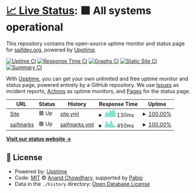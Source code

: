# [📈 Live Status](https://saifdev-org.github.io/uptime): <!--live status--> **🟩 All systems operational**

This repository contains the open-source uptime monitor and status page for [saifdev.org](saifdev.org), powered by [Upptime](https://github.com/upptime/upptime).

[![Uptime CI](https://github.com/saifdev-org/uptime/workflows/Uptime%20CI/badge.svg)](https://github.com/saifdev-org/uptime/actions?query=workflow%3A%22Uptime+CI%22)
[![Response Time CI](https://github.com/saifdev-org/uptime/workflows/Response%20Time%20CI/badge.svg)](https://github.com/saifdev-org/uptime/actions?query=workflow%3A%22Response+Time+CI%22)
[![Graphs CI](https://github.com/saifdev-org/uptime/workflows/Graphs%20CI/badge.svg)](https://github.com/saifdev-org/uptime/actions?query=workflow%3A%22Graphs+CI%22)
[![Static Site CI](https://github.com/saifdev-org/uptime/workflows/Static%20Site%20CI/badge.svg)](https://github.com/saifdev-org/uptime/actions?query=workflow%3A%22Static+Site+CI%22)
[![Summary CI](https://github.com/saifdev-org/uptime/workflows/Summary%20CI/badge.svg)](https://github.com/saifdev-org/uptime/actions?query=workflow%3A%22Summary+CI%22)

With [Upptime](https://upptime.js.org), you can get your own unlimited and free uptime monitor and status page, powered entirely by a GitHub repository. We use [Issues](https://github.com/saifdev-org/uptime/issues) as incident reports, [Actions](https://github.com/saifdev-org/uptime/actions) as uptime monitors, and [Pages](https://saifdev-org.github.io/uptime) for the status page.

<!--start: status pages-->
<!-- This summary is generated by Upptime (https://github.com/upptime/upptime) -->
<!-- Do not edit this manually, your changes will be overwritten -->
<!-- prettier-ignore -->
| URL | Status | History | Response Time | Uptime |
| --- | ------ | ------- | ------------- | ------ |
| <img alt="" src="https://icons.duckduckgo.com/ip3/www.saifabdelrazek.com.ico" height="13"> [Site](https://www.saifabdelrazek.com) | 🟩 Up | [site.yml](https://github.com/saifdev-org/uptime/commits/HEAD/history/site.yml) | <details><summary><img alt="Response time graph" src="./graphs/site/response-time-week.png" height="20"> 130ms</summary><br><a href="https://saifdev-org.github.io/uptime/history/site"><img alt="Response time 130" src="https://img.shields.io/endpoint?url=https%3A%2F%2Fraw.githubusercontent.com%2Fsaifdev-org%2Fuptime%2FHEAD%2Fapi%2Fsite%2Fresponse-time.json"></a><br><a href="https://saifdev-org.github.io/uptime/history/site"><img alt="24-hour response time 96" src="https://img.shields.io/endpoint?url=https%3A%2F%2Fraw.githubusercontent.com%2Fsaifdev-org%2Fuptime%2FHEAD%2Fapi%2Fsite%2Fresponse-time-day.json"></a><br><a href="https://saifdev-org.github.io/uptime/history/site"><img alt="7-day response time 130" src="https://img.shields.io/endpoint?url=https%3A%2F%2Fraw.githubusercontent.com%2Fsaifdev-org%2Fuptime%2FHEAD%2Fapi%2Fsite%2Fresponse-time-week.json"></a><br><a href="https://saifdev-org.github.io/uptime/history/site"><img alt="30-day response time 130" src="https://img.shields.io/endpoint?url=https%3A%2F%2Fraw.githubusercontent.com%2Fsaifdev-org%2Fuptime%2FHEAD%2Fapi%2Fsite%2Fresponse-time-month.json"></a><br><a href="https://saifdev-org.github.io/uptime/history/site"><img alt="1-year response time 130" src="https://img.shields.io/endpoint?url=https%3A%2F%2Fraw.githubusercontent.com%2Fsaifdev-org%2Fuptime%2FHEAD%2Fapi%2Fsite%2Fresponse-time-year.json"></a></details> | <details><summary><a href="https://saifdev-org.github.io/uptime/history/site">100.00%</a></summary><a href="https://saifdev-org.github.io/uptime/history/site"><img alt="All-time uptime 100.00%" src="https://img.shields.io/endpoint?url=https%3A%2F%2Fraw.githubusercontent.com%2Fsaifdev-org%2Fuptime%2FHEAD%2Fapi%2Fsite%2Fuptime.json"></a><br><a href="https://saifdev-org.github.io/uptime/history/site"><img alt="24-hour uptime 100.00%" src="https://img.shields.io/endpoint?url=https%3A%2F%2Fraw.githubusercontent.com%2Fsaifdev-org%2Fuptime%2FHEAD%2Fapi%2Fsite%2Fuptime-day.json"></a><br><a href="https://saifdev-org.github.io/uptime/history/site"><img alt="7-day uptime 100.00%" src="https://img.shields.io/endpoint?url=https%3A%2F%2Fraw.githubusercontent.com%2Fsaifdev-org%2Fuptime%2FHEAD%2Fapi%2Fsite%2Fuptime-week.json"></a><br><a href="https://saifdev-org.github.io/uptime/history/site"><img alt="30-day uptime 100.00%" src="https://img.shields.io/endpoint?url=https%3A%2F%2Fraw.githubusercontent.com%2Fsaifdev-org%2Fuptime%2FHEAD%2Fapi%2Fsite%2Fuptime-month.json"></a><br><a href="https://saifdev-org.github.io/uptime/history/site"><img alt="1-year uptime 100.00%" src="https://img.shields.io/endpoint?url=https%3A%2F%2Fraw.githubusercontent.com%2Fsaifdev-org%2Fuptime%2FHEAD%2Fapi%2Fsite%2Fuptime-year.json"></a></details>
| <img alt="" src="https://icons.duckduckgo.com/ip3/marks.saifdev.org.ico" height="13"> [saifmarks](https://marks.saifdev.org) | 🟩 Up | [saifmarks.yml](https://github.com/saifdev-org/uptime/commits/HEAD/history/saifmarks.yml) | <details><summary><img alt="Response time graph" src="./graphs/saifmarks/response-time-week.png" height="20"> 450ms</summary><br><a href="https://saifdev-org.github.io/uptime/history/saifmarks"><img alt="Response time 450" src="https://img.shields.io/endpoint?url=https%3A%2F%2Fraw.githubusercontent.com%2Fsaifdev-org%2Fuptime%2FHEAD%2Fapi%2Fsaifmarks%2Fresponse-time.json"></a><br><a href="https://saifdev-org.github.io/uptime/history/saifmarks"><img alt="24-hour response time 192" src="https://img.shields.io/endpoint?url=https%3A%2F%2Fraw.githubusercontent.com%2Fsaifdev-org%2Fuptime%2FHEAD%2Fapi%2Fsaifmarks%2Fresponse-time-day.json"></a><br><a href="https://saifdev-org.github.io/uptime/history/saifmarks"><img alt="7-day response time 450" src="https://img.shields.io/endpoint?url=https%3A%2F%2Fraw.githubusercontent.com%2Fsaifdev-org%2Fuptime%2FHEAD%2Fapi%2Fsaifmarks%2Fresponse-time-week.json"></a><br><a href="https://saifdev-org.github.io/uptime/history/saifmarks"><img alt="30-day response time 450" src="https://img.shields.io/endpoint?url=https%3A%2F%2Fraw.githubusercontent.com%2Fsaifdev-org%2Fuptime%2FHEAD%2Fapi%2Fsaifmarks%2Fresponse-time-month.json"></a><br><a href="https://saifdev-org.github.io/uptime/history/saifmarks"><img alt="1-year response time 450" src="https://img.shields.io/endpoint?url=https%3A%2F%2Fraw.githubusercontent.com%2Fsaifdev-org%2Fuptime%2FHEAD%2Fapi%2Fsaifmarks%2Fresponse-time-year.json"></a></details> | <details><summary><a href="https://saifdev-org.github.io/uptime/history/saifmarks">100.00%</a></summary><a href="https://saifdev-org.github.io/uptime/history/saifmarks"><img alt="All-time uptime 100.00%" src="https://img.shields.io/endpoint?url=https%3A%2F%2Fraw.githubusercontent.com%2Fsaifdev-org%2Fuptime%2FHEAD%2Fapi%2Fsaifmarks%2Fuptime.json"></a><br><a href="https://saifdev-org.github.io/uptime/history/saifmarks"><img alt="24-hour uptime 100.00%" src="https://img.shields.io/endpoint?url=https%3A%2F%2Fraw.githubusercontent.com%2Fsaifdev-org%2Fuptime%2FHEAD%2Fapi%2Fsaifmarks%2Fuptime-day.json"></a><br><a href="https://saifdev-org.github.io/uptime/history/saifmarks"><img alt="7-day uptime 100.00%" src="https://img.shields.io/endpoint?url=https%3A%2F%2Fraw.githubusercontent.com%2Fsaifdev-org%2Fuptime%2FHEAD%2Fapi%2Fsaifmarks%2Fuptime-week.json"></a><br><a href="https://saifdev-org.github.io/uptime/history/saifmarks"><img alt="30-day uptime 100.00%" src="https://img.shields.io/endpoint?url=https%3A%2F%2Fraw.githubusercontent.com%2Fsaifdev-org%2Fuptime%2FHEAD%2Fapi%2Fsaifmarks%2Fuptime-month.json"></a><br><a href="https://saifdev-org.github.io/uptime/history/saifmarks"><img alt="1-year uptime 100.00%" src="https://img.shields.io/endpoint?url=https%3A%2F%2Fraw.githubusercontent.com%2Fsaifdev-org%2Fuptime%2FHEAD%2Fapi%2Fsaifmarks%2Fuptime-year.json"></a></details>

<!--end: status pages-->

[**Visit our status website →**](https://saifdev-org.github.io/uptime)

## 📄 License

- Powered by: [Upptime](https://github.com/upptime/upptime)
- Code: [MIT](./LICENSE) © [Anand Chowdhary](https://anandchowdhary.com), supported by [Pabio](https://pabio.com)
- Data in the `./history` directory: [Open Database License](https://opendatacommons.org/licenses/odbl/1-0/)
